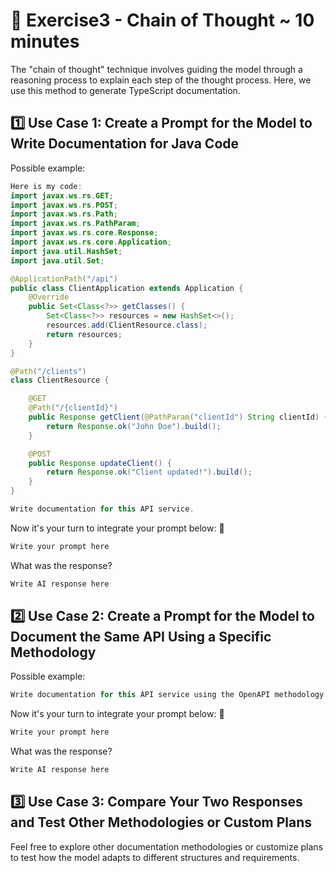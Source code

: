 # 📝 Exercise3 - Chain of Thought ~ 10 minutes

The "chain of thought" technique involves guiding the model through a reasoning process to explain each step of the thought process. Here, we use this method to generate TypeScript documentation.

## 1️⃣ Use Case 1: Create a Prompt for the Model to Write Documentation for Java Code

Possible example:

```java
Here is my code:
import javax.ws.rs.GET;
import javax.ws.rs.POST;
import javax.ws.rs.Path;
import javax.ws.rs.PathParam;
import javax.ws.rs.core.Response;
import javax.ws.rs.core.Application;
import java.util.HashSet;
import java.util.Set;

@ApplicationPath("/api")
public class ClientApplication extends Application {
    @Override
    public Set<Class<?>> getClasses() {
        Set<Class<?>> resources = new HashSet<>();
        resources.add(ClientResource.class);
        return resources;
    }
}

@Path("/clients")
class ClientResource {

    @GET
    @Path("/{clientId}")
    public Response getClient(@PathParam("clientId") String clientId) {
        return Response.ok("John Doe").build();
    }

    @POST
    public Response updateClient() {
        return Response.ok("Client updated!").build();
    }
}

Write documentation for this API service.
```

Now it's your turn to integrate your prompt below: 👀
```java
Write your prompt here
```

What was the response?
```java
Write AI response here
```

## 2️⃣ Use Case 2: Create a Prompt for the Model to Document the Same API Using a Specific Methodology

Possible example:

```java
Write documentation for this API service using the OpenAPI methodology.
```

Now it's your turn to integrate your prompt below: 👀
```java
Write your prompt here
```

What was the response?
```java
Write AI response here
```

## 3️⃣ Use Case 3: Compare Your Two Responses and Test Other Methodologies or Custom Plans

Feel free to explore other documentation methodologies or customize plans to test how the model adapts to different structures and requirements.
